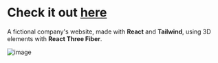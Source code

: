 # Check it out <a href="https://symbion.netlify.app/">here</a>

A fictional company's website, made with <b>React</b> and <b>Tailwind</b>, using 3D elements with <b>React Three Fiber</b>.

![image](https://github.com/user-attachments/assets/53273e59-0a69-46a7-8438-d72192b53f42)
